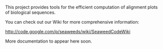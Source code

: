 This project provides tools for the efficient computation of alignment plots of biological sequences.

You can check out our Wiki for more comprehensive information:

http://code.google.com/p/seaweeds/wiki/SeaweedCodeWiki

More documentation to appear here soon.